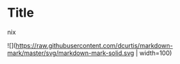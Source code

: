 # Title
nix

![](https://raw.githubusercontent.com/dcurtis/markdown-mark/master/svg/markdown-mark-solid.svg | width=100)

